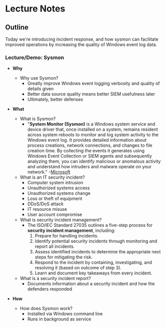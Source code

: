 # Lecture Notes

## Outline

Today we're introducing incident response, and how sysmon can facilitate improved operations by increasing the quality of Windows event log data.

### Lecture/Demo: Sysmon

- **Why**
  - Why use Sysmon?
    - Greatly improve Windows event logging verbosity and quality of details given
    - Better data source quality means better SIEM usefulness later
    - Ultimately, better defenses

- **What**
  - What is Sysmon?
    - "**System Monitor (Sysmon)** is a Windows system service and device driver that, once installed on a system, remains resident across system reboots to monitor and log system activity to the Windows event log. It provides detailed information about process creations, network connections, and changes to file creation time. By collecting the events it generates using Windows Event Collection or SIEM agents and subsequently analyzing them, you can identify malicious or anomalous activity and understand how intruders and malware operate on your network." -[Microsoft](https://docs.microsoft.com/en-us/sysinternals/downloads/sysmon)
  - What is an IT security incident?
    - Computer system intrusion
    - Unauthorized systems access
    - Unauthorized systems change
    - Loss or theft of equipment
    - DDoS/DoS attack
    - IT resource misuse
    - User account compromise
  - What is security incident management?
    - The ISO/IEC Standard 27035 outlines a five-step process for **security incident management**, including:
      1. Prepare for handling incidents.
      1. Identify potential security incidents through monitoring and report all incidents.
      1. Assess identified incidents to determine the appropriate next steps for mitigating the risk.
      1. Respond to the incident by containing, investigating, and resolving it (based on outcome of step 3).
      1. Learn and document key takeaways from every incident.
  - What is a security incident report?
    - Documents information about a security incident and how the defenders responded

- **How**
  - How does Sysmon work?
    - Installed via Windows command line
    - Runs in background as service
